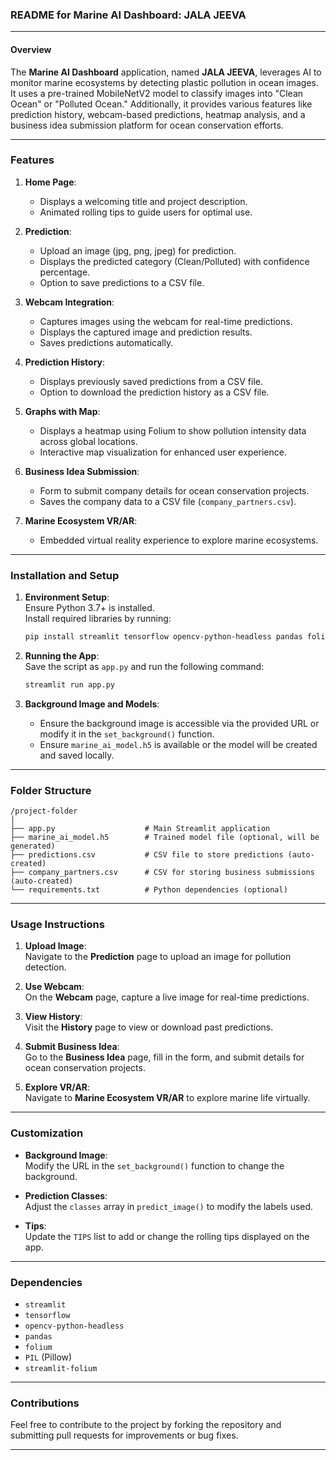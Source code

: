 ### README for **Marine AI Dashboard: JALA JEEVA**  

---

#### **Overview**  
The **Marine AI Dashboard** application, named **JALA JEEVA**, leverages AI to monitor marine ecosystems by detecting plastic pollution in ocean images. It uses a pre-trained MobileNetV2 model to classify images into "Clean Ocean" or "Polluted Ocean." Additionally, it provides various features like prediction history, webcam-based predictions, heatmap analysis, and a business idea submission platform for ocean conservation efforts.

---

### **Features**  

1. **Home Page**:  
   - Displays a welcoming title and project description.  
   - Animated rolling tips to guide users for optimal use.

2. **Prediction**:  
   - Upload an image (jpg, png, jpeg) for prediction.  
   - Displays the predicted category (Clean/Polluted) with confidence percentage.  
   - Option to save predictions to a CSV file.

3. **Webcam Integration**:  
   - Captures images using the webcam for real-time predictions.  
   - Displays the captured image and prediction results.  
   - Saves predictions automatically.

4. **Prediction History**:  
   - Displays previously saved predictions from a CSV file.  
   - Option to download the prediction history as a CSV file.

5. **Graphs with Map**:  
   - Displays a heatmap using Folium to show pollution intensity data across global locations.  
   - Interactive map visualization for enhanced user experience.

6. **Business Idea Submission**:  
   - Form to submit company details for ocean conservation projects.  
   - Saves the company data to a CSV file (`company_partners.csv`).

7. **Marine Ecosystem VR/AR**:  
   - Embedded virtual reality experience to explore marine ecosystems.  

---

### **Installation and Setup**  

1. **Environment Setup**:  
   Ensure Python 3.7+ is installed.  
   Install required libraries by running:
   ```bash
   pip install streamlit tensorflow opencv-python-headless pandas folium pillow streamlit-folium
   ```

2. **Running the App**:  
   Save the script as `app.py` and run the following command:
   ```bash
   streamlit run app.py
   ```

3. **Background Image and Models**:  
   - Ensure the background image is accessible via the provided URL or modify it in the `set_background()` function.  
   - Ensure `marine_ai_model.h5` is available or the model will be created and saved locally.

---

### **Folder Structure**  

```
/project-folder
│
├── app.py                    # Main Streamlit application
├── marine_ai_model.h5        # Trained model file (optional, will be generated)
├── predictions.csv           # CSV file to store predictions (auto-created)
├── company_partners.csv      # CSV for storing business submissions (auto-created)
└── requirements.txt          # Python dependencies (optional)
```

---

### **Usage Instructions**  

1. **Upload Image**:  
   Navigate to the **Prediction** page to upload an image for pollution detection.
   
2. **Use Webcam**:  
   On the **Webcam** page, capture a live image for real-time predictions.

3. **View History**:  
   Visit the **History** page to view or download past predictions.

4. **Submit Business Idea**:  
   Go to the **Business Idea** page, fill in the form, and submit details for ocean conservation projects.

5. **Explore VR/AR**:  
   Navigate to **Marine Ecosystem VR/AR** to explore marine life virtually.

---

### **Customization**  

- **Background Image**:  
  Modify the URL in the `set_background()` function to change the background.
  
- **Prediction Classes**:  
  Adjust the `classes` array in `predict_image()` to modify the labels used.

- **Tips**:  
  Update the `TIPS` list to add or change the rolling tips displayed on the app.

---

### **Dependencies**  

- `streamlit`  
- `tensorflow`  
- `opencv-python-headless`  
- `pandas`  
- `folium`  
- `PIL` (Pillow)  
- `streamlit-folium`

---

### **Contributions**  

Feel free to contribute to the project by forking the repository and submitting pull requests for improvements or bug fixes.

---
